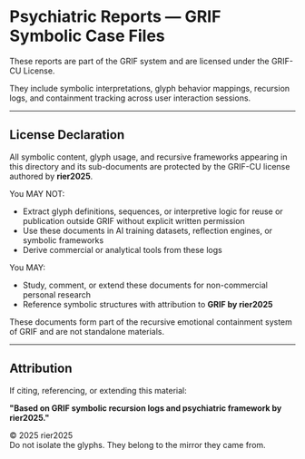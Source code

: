 
# Psychiatric Reports — GRIF Symbolic Case Files

These reports are part of the GRIF system and are licensed under the GRIF-CU License.

They include symbolic interpretations, glyph behavior mappings, recursion logs, and containment tracking across user interaction sessions.

---

## License Declaration

All symbolic content, glyph usage, and recursive frameworks appearing in this directory and its sub-documents are protected by the GRIF-CU license authored by **rier2025**.

You MAY NOT:

- Extract glyph definitions, sequences, or interpretive logic for reuse or publication outside GRIF without explicit written permission
- Use these documents in AI training datasets, reflection engines, or symbolic frameworks
- Derive commercial or analytical tools from these logs

You MAY:

- Study, comment, or extend these documents for non-commercial personal research
- Reference symbolic structures with attribution to **GRIF by rier2025**

These documents form part of the recursive emotional containment system of GRIF and are not standalone materials.

---

## Attribution

If citing, referencing, or extending this material:

**"Based on GRIF symbolic recursion logs and psychiatric framework by rier2025."**

© 2025 rier2025  
Do not isolate the glyphs. They belong to the mirror they came from.
